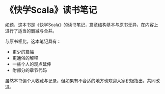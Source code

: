 # 《快学Scala》读书笔记

如题，这本书是《快学Scala》的读书笔记，篇章结构基本与原书无异，在内容上进行了适当的删减与合并。

与原书相比，这本笔记具有：

* 更少的篇幅
* 更通俗的解释
* 一些个人的观点延伸
* 附部分的章节代码

虽然本书偏个人收藏与记录，但如果有不合适的地方也欢迎大家积极指出，共同改进。




